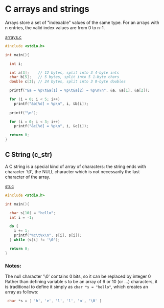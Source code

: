 # C arrays and strings

Arrays store a set of "indexable" values of the same type. For an arrays with n entries, the valid index values are from 0 to n-1. 

[arrays.c](arrays.c)
```c
#include <stdio.h>

int main(){

  int i;

  int a[3];    // 12 bytes, split into 3 4-byte ints
  char b[5];   // 5 bytes, split into 5 1-byte chars
  double c[3]; // 24 bytes, split into 3 8-byte doubles

  printf("&a = %p\t&a[1] = %p\t&a[2] = %p\n\n", &a, &a[1], &a[2]);

  for (i = 0; i < 5; i++)
    printf("&b[%d] = %p\n", i, &b[i]);
  
  printf("\n");

  for (i = 0; i < 3; i++)
    printf("&c[%d] = %p\n", i, &c[i]);

  return 0;
}
```


## C String (c_str)
A C string is a special kind of array of characters: the string ends with character '\0', the NULL character which is not necessarily the last character of the array.

[str.c](str.c)
```c
#include <stdio.h>

int main(){

  char s[10] = "hello";
  int i = -1;

  do {
    i += 1;
    printf("%c\t%x\n", s[i], s[i]);
  } while (s[i] != '\0');

  return 0;
}
```


### Notes:
The null character '\0' contains 0 bits, so it can be replaced by integer 0
Rather than defining variable s to be an array of 6 or 10 (or ...) characters, it is traditional to define it simply as `char *s = "hello"`, which creates an array as follows:

```c
 char *s = [ 'h', 'e', 'l', 'l', 'o', '\0' ]
```

